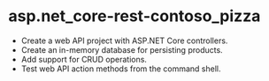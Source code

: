 # asp.net_core-rest-contoso_pizza

- Create a web API project with ASP.NET Core controllers.
- Create an in-memory database for persisting products.
- Add support for CRUD operations.
- Test web API action methods from the command shell.
